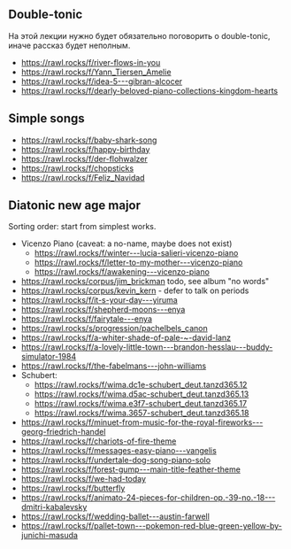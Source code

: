 ## Double-tonic

На этой лекции нужно будет обязательно поговорить о double-tonic, иначе рассказ будет неполным.
- https://rawl.rocks/f/river-flows-in-you
- https://rawl.rocks/f/Yann_Tiersen_Amelie
- https://rawl.rocks/f/idea-5---gibran-alcocer
- https://rawl.rocks/f/dearly-beloved-piano-collections-kingdom-hearts

## Simple songs

- https://rawl.rocks/f/baby-shark-song
- https://rawl.rocks/f/happy-birthday
- https://rawl.rocks/f/der-flohwalzer
- https://rawl.rocks/f/chopsticks
- https://rawl.rocks/f/Feliz_Navidad

## Diatonic new age major

Sorting order: start from simplest works.

- Vicenzo Piano (caveat: a no-name, maybe does not exist)
  - https://rawl.rocks/f/winter---lucia-salieri-vicenzo-piano
  - https://rawl.rocks/f/letter-to-my-mother---vicenzo-piano
  - https://rawl.rocks/f/awakening---vicenzo-piano
- https://rawl.rocks/corpus/jim_brickman todo, see album "no words"
- https://rawl.rocks/corpus/kevin_kern - defer to talk on periods
- https://rawl.rocks/f/it-s-your-day---yiruma
- https://rawl.rocks/f/shepherd-moons---enya
- https://rawl.rocks/f/fairytale---enya
- https://rawl.rocks/s/progression/pachelbels_canon
- https://rawl.rocks/f/a-whiter-shade-of-pale-~-david-lanz
- https://rawl.rocks/f/a-lovely-little-town---brandon-hesslau---buddy-simulator-1984
- https://rawl.rocks/f/the-fabelmans---john-williams
- Schubert:
  - https://rawl.rocks/f/wima.dc1e-schubert_deut.tanzd365.12
  - https://rawl.rocks/f/wima.d5ac-schubert_deut.tanzd365.13
  - https://rawl.rocks/f/wima.e3f7-schubert_deut.tanzd365.17
  - https://rawl.rocks/f/wima.3657-schubert_deut.tanzd365.18
- https://rawl.rocks/f/minuet-from-music-for-the-royal-fireworks---georg-friedrich-handel
- https://rawl.rocks/f/chariots-of-fire-theme
- https://rawl.rocks/f/messages-easy-piano---vangelis
- https://rawl.rocks/f/undertale-dog-song-piano-solo
- https://rawl.rocks/f/forest-gump---main-title-feather-theme
- https://rawl.rocks/f/we-had-today
- https://rawl.rocks/f/butterfly
- https://rawl.rocks/f/animato-24-pieces-for-children-op.-39-no.-18---dmitri-kabalevsky
- https://rawl.rocks/f/wedding-ballet---austin-farwell
- https://rawl.rocks/f/pallet-town---pokemon-red-blue-green-yellow-by-junichi-masuda
